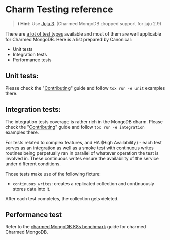 # Charm Testing reference

> **:information_source: Hint**: Use [Juju 3](/t/5064). (Charmed MongoDB dropped support for juju 2.9)

There are [a lot of test types](https://en.wikipedia.org/wiki/Software_testing) available and most of them are well applicable for Charmed MongoDB. Here is a list prepared by Canonical:

* Unit tests
* Integration tests
* Performance tests

## Unit tests:
Please check the "[Contributing](https://github.com/canonical/mongodb-k8s-operator/blob/main/CONTRIBUTING.md#testing)" guide and follow `tox run -e unit` examples there.

## Integration tests:
The integration tests coverage is rather rich in the MongoDB charm. 
Please check the "[Contributing](https://github.com/canonical/mongodb-k8s-operator/blob/main/CONTRIBUTING.md#testing)" guide and follow `tox run -e integration` examples there.

For tests related to complex features, and HA (High Availability) - each test serves as an integration as well as a smoke test with continuous writes routines being perpetually ran in parallel of whatever operation the test is involved in. 
These continuous writes ensure the availability of the service under different conditions. 

Those tests make use of the following fixture:
-  `continuous_writes`: creates a replicated collection and continuously stores data into it.

After each test completes, the collection gets deleted.

## Performance test
Refer to the [charmed MongoDB K8s benchmark](https://discourse.charmhub.io/t/how-to-charmed-mongodb-performance-testing-for-k8s-charm/13966) guide for charmed Charmed MongoDB.